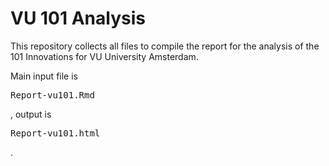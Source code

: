 # VU 101 Analysis
This repository collects all files to compile the report for the analysis of the 101 Innovations for VU University Amsterdam.

Main input file is <pre>Report-vu101.Rmd</pre>, output is <pre>Report-vu101.html</pre>.

